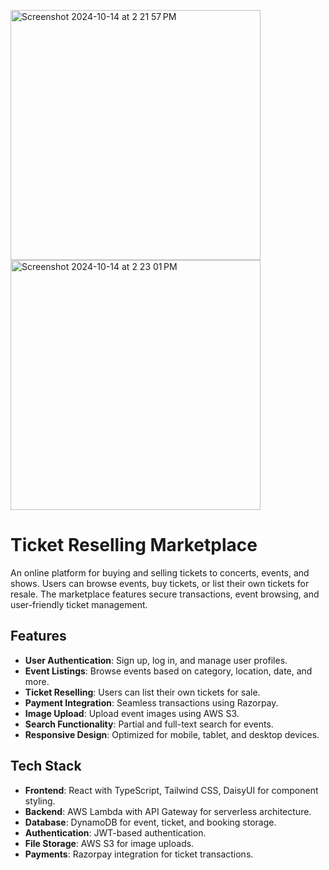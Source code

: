 <img width="400" alt="Screenshot 2024-10-14 at 2 21 57 PM" src="https://github.com/user-attachments/assets/dd27c37d-9d99-41f3-b32a-48f3044846fb"> <img width="400" alt="Screenshot 2024-10-14 at 2 23 01 PM" src="https://github.com/user-attachments/assets/40937d4a-7508-4d41-9456-edc03d6db95f">



# Ticket Reselling Marketplace

An online platform for buying and selling tickets to concerts, events, and shows. Users can browse events, buy tickets, or list their own tickets for resale. The marketplace features secure transactions, event browsing, and user-friendly ticket management.

## Features

- **User Authentication**: Sign up, log in, and manage user profiles.
- **Event Listings**: Browse events based on category, location, date, and more.
- **Ticket Reselling**: Users can list their own tickets for sale.
- **Payment Integration**: Seamless transactions using Razorpay.
- **Image Upload**: Upload event images using AWS S3.
- **Search Functionality**: Partial and full-text search for events.
- **Responsive Design**: Optimized for mobile, tablet, and desktop devices.
  
## Tech Stack

- **Frontend**: React with TypeScript, Tailwind CSS, DaisyUI for component styling.
- **Backend**: AWS Lambda with API Gateway for serverless architecture.
- **Database**: DynamoDB for event, ticket, and booking storage.
- **Authentication**: JWT-based authentication.
- **File Storage**: AWS S3 for image uploads.
- **Payments**: Razorpay integration for ticket transactions.
